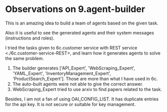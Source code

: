 # Observations on 9.agent-builder

This is an amazing idea to build a team of agents based on the given task.

Also it is useful to see the generated agents and their system messages (instructions and roles).

I tried the tasks given to 6c.customer service with REST service <./6c.customer-service-REST>, and learn how it generates agents to solve the same problem.

1. The builder generates ['API_Expert', 'WebScraping_Expert', 'YAML_Expert', 'InventoryManagement_Expert', 'ProductSearch_Expert']. Those are more than what I have used in 6c.
2. The auto-built agents were not able to give the correct answer.
3. WebScraping_Expert tried to use arxiv to find papers related to the task.

Besides, I am not a fan of using OAI_CONFIG_LIST. It has duplicate entries for the api key. It is not secure or suitable for key management.
